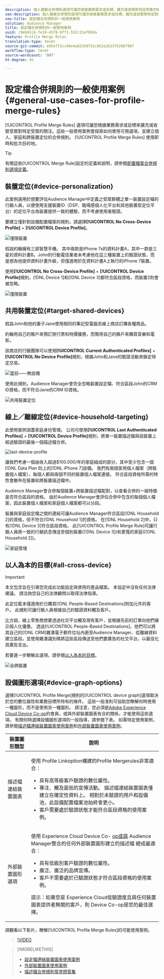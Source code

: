 ```yaml
---
description: 個人檔案合併規則選項可讓您根據業務需求或目標，擴充或收緊對特定對象的關注。 這些一般使用案例會探索如何使用可用選項，並建立個人、家庭和跨裝置定位的合併規則。
seo-description: 個人檔案合併規則選項可讓您根據業務需求或目標，擴充或收緊對特定對象的關注。 這些一般使用案例會探索如何使用可用選項，並建立個人、家庭和跨裝置定位的合併規則。
seo-title: 設定檔合併規則的一般使用案例
solution: Audience Manager
title: 設定檔合併規則的一般使用案例
uuid: c9eb41c8-fe19-45f8-9ff1-552c11ef08da
feature: Profile Merge Rules
translation-type: tm+mt
source-git-commit: e05eff3cc04e4a82399752c862e2b2370286f96f
workflow-type: tm+mt
source-wordcount: '997'
ht-degree: 4%

---
```



# 設定檔合併規則的一般使用案例 {#general-use-cases-for-profile-merge-rules}

[!UICONTROL Profile Merge Rules] 選項可讓您根據業務需求或目標來擴充或收緊受眾對特定受眾的關注。這些一般使用案例會探索如何使用可用選項，並建立個人、家庭和跨裝置定位的合併規則。 [!UICONTROL Profile Merge Rules] 使用即時和批次目的地。

>[!TIP]
>
>有關這些[!UICONTROL Merge Rule]設定的定義和說明，請參閱[配置檔案合併規則選項定義](merge-rule-definitions.md)。

## 裝置定位{#device-personalization}

此案例適用於想要評估Audience Manager中定義之受眾群體之單一裝置設定檔的行銷人員，以便使用支援裝置ID（DSP、臨場感個人化平台和其他裝置型定位平台）的定位平台為裝置提供一致的體驗，而不考慮使用者驗證。

要建立僅針對設備配置檔案的規則，請選擇&#x200B;**[!UICONTROL No Cross-Device Profile]** + **[!UICONTROL Device Profile]**。

![僅限裝置](assets/device-only.png)

假設約翰擁有三部智慧手機。 其中兩款是iPhone 7s的資料計畫A，其中一款是三星的資料計畫B。John的行動電信業者未考慮他在這三種裝置上的驗證狀態，而是想為他提供資料計畫升級，但僅適用於在資料計畫A上執行的iPhone 7裝置。

使用&#x200B;**[!UICONTROL No Cross-Device Profile]** + **[!UICONTROL Device Profile]**&#x200B;規則，[!DNL Device 1]和[!DNL Device 3]都符合區段資格，而裝置2則會被忽略。

![僅限裝置](assets/device-management.png)

## 共用裝置定位{#target-shared-devices}

假設John和他的妻子Jane使用相同的筆記型電腦去線上商店訂購各種商品。

約翰用自己的賬戶來預訂旅行票和特價優惠，而簡用自己的賬戶來購買音樂和電影。

該商店的行銷團隊可以使用&#x200B;**[!UICONTROL Current Authenticated Profiles]** + **[!UICONTROL No Device Profile]**&#x200B;規則，根據John和Jane的驗證活動來鎖定特定交易。

![當前——無設備](assets/current-no-device.png)

使用此規則，Audience Manager會完全忽略裝置設定檔、符合區段John的CRM ID資格，而不符合Jane的CRM ID資格。

![共用裝置定位](assets/shared-device-targeting.png)

## 線上／離線定位{#device-household-targeting}

此使用案例涵蓋家庭身份管理。 公司可使用&#x200B;**[!UICONTROL Last Authenticated Profiles]** + **[!UICONTROL Device Profile]**&#x200B;規則，將單一裝置描述檔與該裝置上經過驗證的最後一個描述檔合併。

![last-device-profile](assets/last-device-profile.png)

讓我們考慮一個由收入超過$100.000/年的家庭組成的部分，其中至少包含一個[!DNL Data Plan B]上的[!DNL iPhone 7]設備。 我們有兩個家用個人檔案（跨裝置個人檔案），每個人都與兩個不同的裝置個人檔案連接。 符合區段資格所需的特性會散布在裝置和跨裝置描述檔中。

Audience Manager會合併每個裝置+跨裝置描述檔配對，以查看合併的一組特徵是否符合區段的資格。 由於Audience Manager會評估合併中包含的每個個人檔案，因此裝置個人檔案和家庭個人檔案都可以分段。

裝置與家庭設定檔之間的連結可讓Audience Manager符合區段[!DNL Household 2]的資格，但不符合[!DNL Household 1]的資格。 在[!DNL Household 2]中，只有[!DNL Device 3]符合區段資格。 此[!UICONTROL Profile Merge Rule]可讓行銷人員將一致的行銷訊息傳送至個別裝置([!DNL Device 3])和更寬的家庭([!DNL Household 2])。

![家庭管理](assets/household-management.png)

## 以人為本的目標{#all-cross-device}

>[!IMPORTANT]
>
>本文包含旨在引導您完成此功能設定與使用的產品檔案。 本協定中沒有任何法律建議。 請洽詢您自己的法律顧問以取得法律指導。

此定位藍本僅適用於已購買[!DNL People-Based Destinations]附加元件的客戶。 此規則可讓行銷人員根據自己的驗證資料觸及客戶。

比方說，線上零售商想要透過社交平台觸及現有客戶，並根據先前的訂單向他們展示個人化優惠。 透過[!UICONTROL People-Based Destinations]，他們可以將其自己的[!DNL CRM]雜湊電子郵件位址內嵌至Audience Manager、從離線資料建立區段，並使用雜湊識別碼將這些區段傳送至他們要廣告的社交平台，以最佳化其廣告支出。

若要進一步瞭解此選項，請參閱[以人為本的目標](../destinations/people-based-destinations-overview.md)。

![全跨裝置](assets/all-cross-device.png)

## 設備圖形選項{#device-graph-options}

選擇[!UICONTROL Profile Merge]規則的[!UICONTROL device graph]選項取決於您的數位屬性和業務目標所特有的條件。 這些一般准則可協助您瞭解何時使用一種圖形，而不是使用另一種圖形。 請注意，您必須是[Adobe Experience Cloud Device Co-op](https://docs.adobe.com/content/help/zh-Hant/device-co-op/using/home.translate.html)的會員，或與外部裝置圖表有合約關係，才能使用這些選項。 有關何時選擇設備圖形選項的一般指導，請參閱下表。 如需特定使用案例，請參閱[描述檔連結裝置圖表使用案例](profile-link-use-case.md)和[外部裝置圖表使用案例](external-graph-use-cases.md)。

<table id="table_66D9152D4FF040A186003272D456625D"> 
 <thead> 
  <tr> 
   <th colname="col1" class="entry"> 裝置圖形類型 </th> 
   <th colname="col2" class="entry"> 說明 </th> 
  </tr>
 </thead>
 <tbody> 
  <tr> 
   <td colname="col1"> <p><span class="wintitle"> 描述檔連結裝置圖表</span> </p> </td> 
   <td colname="col2"> <p><span class="wintitle"> 使用</span> Profile  <span class="wintitle"> </span> Linkoption構建的Profile Mergerules非常適合： </p> <p> 
     <ul id="ul_FF44FA894BB2448887C8EDA9C8407EF9"> 
      <li id="li_E22505210C664FE6A9AA7C61244B36DA">具有高等級客戶驗證的數位屬性。 </li> 
      <li id="li_BE7112EE611E4DEB95B5C0A2852BFA97">專注、觸及面低的宣傳活動。 <span class="wintitle">描述檔連結</span>裝置圖表僅建立在確定性資料上。 相對於未驗證的用戶和設備池，此設備配置檔案池始終會更小。 </li> 
      <li id="li_5FD9E936A72A4EFE80E694FA2E08E385">客戶需要處於驗證狀態才能符合區段資格的使用案例。 </li> 
     </ul> </p> </td> 
  </tr> 
  <tr> 
   <td colname="col1"> <p>外部裝置圖形選項 </p> </td> 
   <td colname="col2"> <p><span class="wintitle"> 使用</span> Experience Cloud Device Co- <a href="https://docs.adobe.com/content/help/en/device-co-op/using/about/overview.html" format="https" scope="external"> op或與</a> Audience  <span class="keyword"> Manager整合的任何外部裝置圖形建立的描述檔</span> 總成最適合： </p> <p> 
     <ul id="ul_D76D773988604A619FA4A3BF37F910F0"> 
      <li id="li_969A0755A9E34CBEB2F7331C137B9A26">具有低級別客戶驗證的數位屬性。 </li> 
      <li id="li_AC78C8B4AD5340FFAC44FE851096C6A6">廣泛、廣泛的品牌宣傳。 </li> 
      <li id="li_14AEC54CE34440889A3A36324EC6F497">客戶不需要處於已驗證狀態才符合區段資格的使用案例。 </li> 
     </ul> </p> <p> <p>提示：如果您是<span class="keyword"> Experience Cloud</span>低驗證度且與任何裝置圖表提供者無關的客戶，則<span class="keyword"> Device Co-op</span>是您的最佳選擇。 </p> </p> </td> 
  </tr> 
 </tbody> 
</table>

請觀看以下影片，瞭解[!UICONTROL Profile Merge Rules]的可能使用案例。

>[!VIDEO](https://video.tv.adobe.com/v/28975/)

>[!MORELIKETHIS]
>
>* [設定檔連結裝置圖表使用案例](profile-link-use-case.md)
>* [外部裝置圖表使用案例](external-graph-use-cases.md)
>* [描述檔合併規則常見問答集](../../faq/faq-profile-merge.md)

